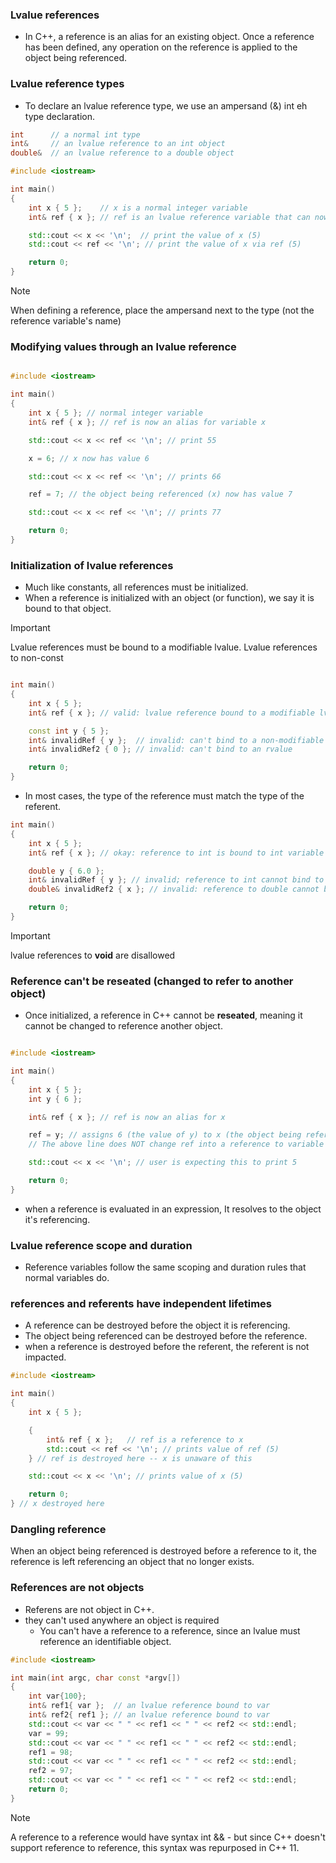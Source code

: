 ### Lvalue references
- In C++, a reference is an alias for an existing object. Once a reference has been defined, any operation on the reference is applied to the object being referenced.

### Lvalue reference types

- To declare an lvalue reference type, we use an ampersand (&) int eh type declaration.






```cpp
int      // a normal int type
int&     // an lvalue reference to an int object
double&  // an lvalue reference to a double object

#include <iostream>

int main()
{
    int x { 5 };    // x is a normal integer variable
    int& ref { x }; // ref is an lvalue reference variable that can now be used as an alias for variable x

    std::cout << x << '\n';  // print the value of x (5)
    std::cout << ref << '\n'; // print the value of x via ref (5)

    return 0;
}

```

> [!NOTE]
> When defining a reference, place the ampersand next to the type (not the reference variable's name)

### Modifying values through an lvalue reference

```cpp

#include <iostream>

int main()
{
    int x { 5 }; // normal integer variable
    int& ref { x }; // ref is now an alias for variable x

    std::cout << x << ref << '\n'; // print 55

    x = 6; // x now has value 6

    std::cout << x << ref << '\n'; // prints 66

    ref = 7; // the object being referenced (x) now has value 7

    std::cout << x << ref << '\n'; // prints 77

    return 0;
}
```

### Initialization of lvalue references
* Much like constants, all references must be initialized.
* When a reference is initialized with an object (or function), we say it is bound to that object.

> [!IMPORTANT]
> Lvalue references must be bound to a modifiable lvalue.
> Lvalue references to non-const

```cpp

int main()
{
    int x { 5 };
    int& ref { x }; // valid: lvalue reference bound to a modifiable lvalue

    const int y { 5 };
    int& invalidRef { y };  // invalid: can't bind to a non-modifiable lvalue
    int& invalidRef2 { 0 }; // invalid: can't bind to an rvalue

    return 0;
}
```

- In most cases, the type of the reference must match the type of the referent.
```cpp
int main()
{
    int x { 5 };
    int& ref { x }; // okay: reference to int is bound to int variable

    double y { 6.0 };
    int& invalidRef { y }; // invalid; reference to int cannot bind to double variable
    double& invalidRef2 { x }; // invalid: reference to double cannot bind to int variable

    return 0;
}
```

> [!IMPORTANT]
> lvalue references to **void** are disallowed

### Reference can't be reseated (changed to refer to another object)
* Once initialized, a reference in C++ cannot be **reseated**, meaning it cannot be changed to reference another object.

```cpp

#include <iostream>

int main()
{
    int x { 5 };
    int y { 6 };

    int& ref { x }; // ref is now an alias for x

    ref = y; // assigns 6 (the value of y) to x (the object being referenced by ref)
    // The above line does NOT change ref into a reference to variable y!

    std::cout << x << '\n'; // user is expecting this to print 5

    return 0;
}
```

* when a reference is evaluated in an expression, It resolves to the object it's referencing. 

### Lvalue reference scope and duration
* Reference variables follow the same scoping and duration rules that normal variables do.

### references and referents have independent lifetimes
* A reference can be destroyed before the object it is referencing.
* The object being referenced can be destroyed before the reference.
* when a reference is destroyed before the referent, the referent is not impacted. 

```cpp
#include <iostream>

int main()
{
    int x { 5 };

    {
        int& ref { x };   // ref is a reference to x
        std::cout << ref << '\n'; // prints value of ref (5)
    } // ref is destroyed here -- x is unaware of this

    std::cout << x << '\n'; // prints value of x (5)

    return 0;
} // x destroyed here
```


### Dangling reference

When an object being referenced is destroyed before a reference to it, the reference is left referencing an object that no longer exists. 

### References are not objects
* Referens are not object in C++.
* they can't used anywhere an object is required
    - You can't have a reference to a reference, since an lvalue must reference an identifiable object.

```cpp
#include <iostream>

int main(int argc, char const *argv[])
{
    int var{100};
    int& ref1{ var };  // an lvalue reference bound to var
    int& ref2{ ref1 }; // an lvalue reference bound to var
    std::cout << var << " " << ref1 << " " << ref2 << std::endl;
    var = 99;
    std::cout << var << " " << ref1 << " " << ref2 << std::endl;
    ref1 = 98;
    std::cout << var << " " << ref1 << " " << ref2 << std::endl;
    ref2 = 97;
    std::cout << var << " " << ref1 << " " << ref2 << std::endl;
    return 0;
}
```

> [!NOTE]
> A reference to a reference would have syntax int && - but since C++ 
> doesn't support reference to reference, this syntax was repurposed in C++ 11.

